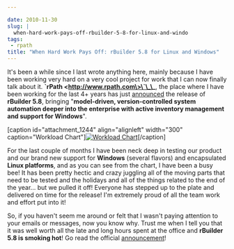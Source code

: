 ```yaml
---

date: 2010-11-30
slug: |
  when-hard-work-pays-off-rbuilder-5-8-for-linux-and-windo
tags:
 - rpath
title: "When Hard Work Pays Off: rBuilder 5.8 for Linux and Windows"
---
```


It's been a while since I last wrote anything here, mainly because I
have been working very hard on a very cool project for work that I can
now finally talk about it. **\`rPath \<http://www.rpath.com\>\`\_\_**,
the place where I have been working for the last 4+ years has just
[announced](http://blogs.rpath.com/wpmu/rpath-technical-announcements/2010/11/30/rbuilder-58-for-linux-and-windows/)
the release of **rBuilder 5.8**, bringing "**model-driven,
version-controlled system automation deeper into the enterprise with
active inventory management and support for Windows**".

\[caption id="attachment_1244" align="alignleft" width="300"
caption="Workload Chart"\][![Workload
Chart](http://www.ogmaciel.com/wp-content/uploads/2010/11/workloadchart-300x241.png)](http://www.ogmaciel.com/wp-content/uploads/2010/11/workloadchart.png)\[/caption\]

For the last couple of months I have been neck deep in testing our
product and our brand new support for **Windows** (several flavors) and
encapsulated **Linux platforms**, and as you can see from the chart, I
have been a busy bee! It has been pretty hectic and crazy juggling all
of the moving parts that need to be tested and the holidays and all of
the things related to the end of the year... but we pulled it off!
Everyone has stepped up to the plate and delivered on time for the
release! I'm extremely proud of all the team work and effort put into
it!

So, if you haven't seem me around or felt that I wasn't paying attention
to your emails or messages, now you know why. Trust me when I tell you
that it was well worth all the late and long hours spent at the office
and **rBuilder 5.8 is smoking hot**! Go read the official
[announcement](http://blogs.rpath.com/wpmu/rpath-technical-announcements/2010/11/30/rbuilder-58-for-linux-and-windows/)!
